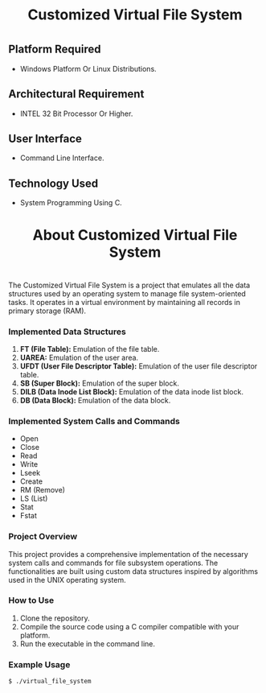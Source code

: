 # <h1 align="center"> Customized Virtual File System <h1>

## Platform Required
- Windows Platform Or Linux Distributions.

## Architectural Requirement
- INTEL 32 Bit Processor Or Higher.

## User Interface
- Command Line Interface.

## Technology Used
- System Programming Using C.

## <h1 align="center"> About Customized Virtual File System <h1>

The Customized Virtual File System is a project that emulates all the data structures used by an operating system to manage file system-oriented tasks. It operates in a virtual environment by maintaining all records in primary storage (RAM).

### Implemented Data Structures
1. **FT (File Table):** Emulation of the file table.
2. **UAREA:** Emulation of the user area.
3. **UFDT (User File Descriptor Table):** Emulation of the user file descriptor table.
4. **SB (Super Block):** Emulation of the super block.
5. **DILB (Data Inode List Block):** Emulation of the data inode list block.
6. **DB (Data Block):** Emulation of the data block.

### Implemented System Calls and Commands
- Open
- Close
- Read
- Write
- Lseek
- Create
- RM (Remove)
- LS (List)
- Stat
- Fstat

### Project Overview
This project provides a comprehensive implementation of the necessary system calls and commands for file subsystem operations. The functionalities are built using custom data structures inspired by algorithms used in the UNIX operating system.

### How to Use
1. Clone the repository.
2. Compile the source code using a C compiler compatible with your platform.
3. Run the executable in the command line.

### Example Usage
```bash
$ ./virtual_file_system
